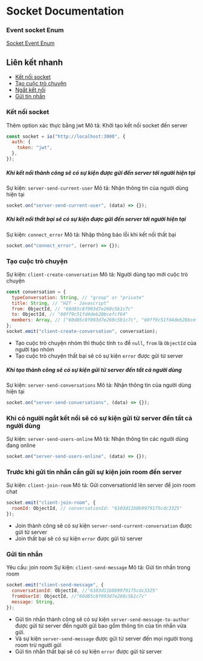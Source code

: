 # Socket Documentation

### Event socket Enum

[Socket Event Enum](https://github.com/tattrung15/Messenger_Server/blob/develop/socket/constants/index.js)

## Liên kết nhanh

- [Kết nối socket](#kết-nối-socket)
- [Tạo cuộc trò chuyện](#tạo-cuộc-trò-chuyện)
- [Ngắt kết nối](#khi-có-người-ngắt-kết-nối-sẽ-có-sự-kiện-gửi-từ-server-đến-tất-cả-người-dùng)
- [Gửi tin nhắn](#gửi-tin-nhắn)

### Kết nối socket

Thêm option xác thực bằng jwt
Mô tả: Khởi tạo kết nối socket đến server

```Javascript
const socket = io("http://localhost:3000", {
  auth: {
    token: "jwt",
  },
});
```

##### Khi kết nối thành công sẽ có sự kiện được gửi đến server tới người hiện tại

Sự kiện: `server-send-current-user`
Mô tả: Nhận thông tin của người dùng hiện tại

```Javascript
socket.on("server-send-current-user", (data) => {});
```

##### Khi kết nối thất bại sẽ có sự kiện được gửi đến server tới người hiện tại

Sự kiện: `connect_error`
Mô tả: Nhập thông báo lỗi khi kết nối thất bại

```Javascript
socket.on("connect_error", (error) => {});
```

### Tạo cuộc trò chuyện

Sự kiện: `client-create-conversation`
Mô tả: Người dùng tạo mới cuộc trò chuyện

```Javascript
const conversation = {
  typeConversation: String, // "group" or "private"
  title: String, // "HIT - Javascript"
  from: ObjectId, // "60d85c8f093d7e260c5b1c7c"
  to: ObjectId, // "60ff9c51fd4deb28bcefcf64"
  members: Array, // ["60d85c8f093d7e260c5b1c7c", "60ff9c51fd4deb28bcefcf64"]
};
socket.emit("client-create-conversation", conversation);
```

- Tạo cuộc trò chuyện nhóm thì thuộc tính `to` để `null`, `from` là `ObjectId` của người tạo nhóm
- Tạo cuộc trò chuyện thất bại sẽ có sự kiện `error` được gửi từ server

##### Khi tạo thành công sẽ có sự kiện gửi từ server đến tất cả người dùng

Sự kiện: `server-send-conversations`
Mô tả: Nhận thông tin của người dùng hiện tại

```Javascript
socket.on("server-send-conversations", (data) => {});
```

### Khi có người ngắt kết nối sẽ có sự kiện gửi từ server đến tất cả người dùng

Sự kiện: `server-send-users-online`
Mô tả: Nhận thông tin các người dùng đang online

```Javascript
socket.on("server-send-users-online", (data) => {});
```

### Trước khi gửi tin nhắn cần gửi sự kiện join room đến server

Sự kiện: `client-join-room`
Mô tả: Gửi conversationId lên server để join room chat

```Javascript
socket.emit("client-join-room", {
  roomId: ObjectId, // conversationId: "6103d11b0b9979175cdc3325"
});
```

- Join thành công sẽ có sự kiện `server-send-current-conversation` được gửi từ server
- Join thất bại sẽ có sự kiện `error` được gửi từ server

### Gửi tin nhắn

Yêu cầu: join room
Sự kiện: `client-send-message`
Mô tả: Gửi tin nhắn trong room

```Javascript
socket.emit("client-send-message", {
  conversationId: ObjectId, //"6103d11b0b9979175cdc3325"
  fromUserId: ObjectId, //"60d85c8f093d7e260c5b1c7c"
  message: String,
});
```

- Gửi tin nhắn thành công sẽ có sự kiện `server-send-message-to-author` được gửi từ server đến người gửi bao gồm thông tin của tin nhắn vừa gửi.
- Và sự kiện `server-send-message` được gửi từ server đến mọi người trong room trừ người gửi
- Gửi tin nhắn thất bại sẽ có sự kiện `error` được gửi từ server
